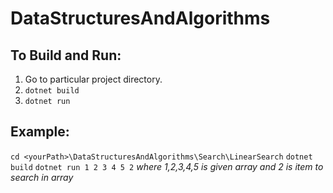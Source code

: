 # DataStructuresAndAlgorithms

## To Build and Run:
1. Go to particular project directory.
2. `dotnet build`
3. `dotnet run`

## Example:
   `cd <yourPath>\DataStructuresAndAlgorithms\Search\LinearSearch`
   `dotnet build`
   `dotnet run 1 2 3 4 5 2` *where 1,2,3,4,5 is given array and 2 is item to search in array*